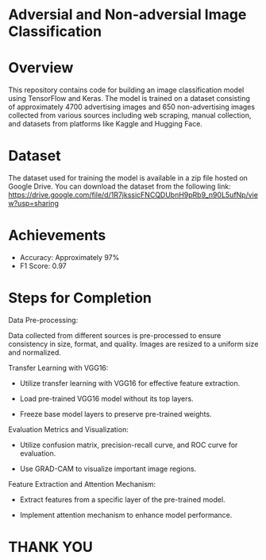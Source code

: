 # Adversial and Non-adversial Image Classification

# Overview
This repository contains code for building an image classification model using TensorFlow and Keras. The model is trained on a dataset consisting of approximately 4700 advertising images and 650 non-advertising images collected from various sources including web scraping, manual collection, and datasets from platforms like Kaggle and Hugging Face.

# Dataset
The dataset used for training the model is available in a zip file hosted on Google Drive. You can download the dataset from the following link: https://drive.google.com/file/d/1R7jkssicFNCQDUbnH9pRb9_n90L5ufNp/view?usp=sharing 

# Achievements
* Accuracy: Approximately 97%
* F1 Score: 0.97

# Steps for Completion

Data Pre-processing:

Data collected from different sources is pre-processed to ensure consistency in size, format, and quality.
Images are resized to a uniform size and normalized.

Transfer Learning with VGG16:

* Utilize transfer learning with VGG16 for effective feature extraction.

* Load pre-trained VGG16 model without its top layers.

* Freeze base model layers to preserve pre-trained weights.
  
Evaluation Metrics and Visualization:

* Utilize confusion matrix, precision-recall curve, and ROC curve for evaluation.

* Use GRAD-CAM to visualize important image regions.
  
Feature Extraction and Attention Mechanism:

* Extract features from a specific layer of the pre-trained model.

* Implement attention mechanism to enhance model performance.

# THANK YOU 
